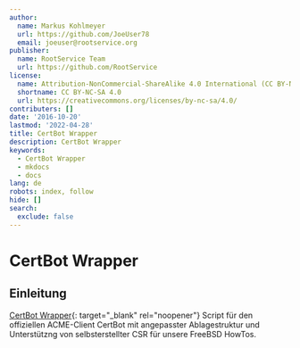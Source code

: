 ```yaml
---
author:
  name: Markus Kohlmeyer
  url: https://github.com/JoeUser78
  email: joeuser@rootservice.org
publisher:
  name: RootService Team
  url: https://github.com/RootService
license:
  name: Attribution-NonCommercial-ShareAlike 4.0 International (CC BY-NC-SA 4.0)
  shortname: CC BY-NC-SA 4.0
  url: https://creativecommons.org/licenses/by-nc-sa/4.0/
contributers: []
date: '2016-10-20'
lastmod: '2022-04-28'
title: CertBot Wrapper
description: CertBot Wrapper
keywords:
  - CertBot Wrapper
  - mkdocs
  - docs
lang: de
robots: index, follow
hide: []
search:
  exclude: false
---
```

# CertBot Wrapper

## Einleitung

[CertBot Wrapper](https://github.com/RootService/certbot-wrapper){: target="_blank" rel="noopener"} Script für den
offiziellen ACME-Client CertBot mit angepasster Ablagestruktur und Unterstützng von selbsterstellter CSR für unsere
FreeBSD HowTos.
